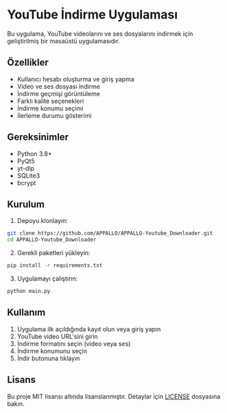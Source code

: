 # YouTube İndirme Uygulaması

Bu uygulama, YouTube videolarını ve ses dosyalarını indirmek için geliştirilmiş bir masaüstü uygulamasıdır.

## Özellikler

- Kullanıcı hesabı oluşturma ve giriş yapma
- Video ve ses dosyası indirme
- İndirme geçmişi görüntüleme
- Farklı kalite seçenekleri
- İndirme konumu seçimi
- İlerleme durumu gösterimi

## Gereksinimler

- Python 3.8+
- PyQt5
- yt-dlp
- SQLite3
- bcrypt

## Kurulum

1. Depoyu klonlayın:
```bash
git clone https://github.com/APPALLO/APPALLO-Youtube_Downloader.git
cd APPALLO-Youtube_Downloader
```

2. Gerekli paketleri yükleyin:
```bash
pip install -r requirements.txt
```

3. Uygulamayı çalıştırın:
```bash
python main.py
```

## Kullanım

1. Uygulama ilk açıldığında kayıt olun veya giriş yapın
2. YouTube video URL'sini girin
3. İndirme formatını seçin (video veya ses)
4. İndirme konumunu seçin
5. İndir butonuna tıklayın

## Lisans

Bu proje MIT lisansı altında lisanslanmıştır. Detaylar için [LICENSE](LICENSE) dosyasına bakın. 
